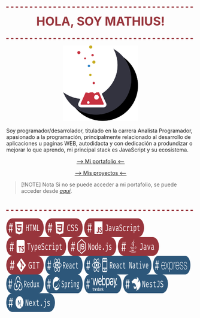 

<p align="center">
<img src="./src/assets/divider.svg" />
<p align="center">
<font size="6" color="#98353C">
    <strong>HOLA, SOY MATHIUS!</strong>
</font>
</p>
<img src="./src/assets/divider.svg" />
</p>

<p align="center">
<img width="200" src="./src/icons/pipe.svg" />
</p>

Soy programador/desarrolador, titulado en la carrera Analista Programador, apasionado a la programación, principalmente relacionado al desarrollo de aplicaciones u paginas WEB, autodidacta y con dedicación a produndizar o mejorar lo que aprendo, mi principal stack es JavaScript y su ecosistema.

<p align="center">
<a href="https://mathiussolis.dev/">--> <u>Mi portafolio</u> <--</a>
</p>
<p align="center">
<a href="https://mathiussolis.dev/">--> <u>Mis proyectos</u> <--</a>
</p>

> [!NOTE] Nota
> Si no se puede acceder a mi portafolio, se puede acceder desde [*aquí*](https://mathiussolis.vercel.app/).

<br/>
<img src="./src/assets/divider.svg" />
<br/>
<br/>
<img width="100" height="50" align="center" src="./src/icons/html.svg" />
<img width="100"height="50"  align="center" src="./src/icons/css.svg" />
<img width="160"height="50"  align="center" src="./src/icons/javascript.svg" />
<img width="160"height="50"  align="center" src="./src/icons/typescript.svg" />
<img width="130"height="50"  align="center" src="./src/icons/nodejs.svg" />
<img width="110"height="50"  align="center" src="./src/icons/java.svg" />
<img width="100" height="50" align="center" src="./src/icons/git.svg" />
<img width="100" height="50" align="center" src="./src/icons/react.svg" />
<img width="180" height="50" align="center" src="./src/icons/react-native.svg" />
<img width="100" height="50" align="center" src="./src/icons/express.svg" />
<img width="100"height="50"  align="center" src="./src/icons/redux.svg" />
<img width="100" height="50" align="center" src="./src/icons/spring.svg" />
<img width="100" height="50" align="center" src="./src/icons/webpay.svg" />
<img width="120" height="50" align="center" src="./src/icons/nestjs.svg" />
<img width="130" height="50" align="center" src="./src/icons/nextjs.svg" />